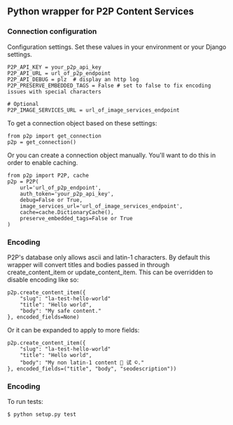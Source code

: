 Python wrapper for P2P Content Services
------------------

### Connection configuration

Configuration settings. Set these values in your environment or your Django settings.

    P2P_API_KEY = your_p2p_api_key
    P2P_API_URL = url_of_p2p_endpoint
    P2P_API_DEBUG = plz  # display an http log
    P2P_PRESERVE_EMBEDDED_TAGS = False # set to false to fix encoding issues with special characters

    # Optional
    P2P_IMAGE_SERVICES_URL = url_of_image_services_endpoint

To get a connection object based on these settings:

    from p2p import get_connection
    p2p = get_connection()

Or you can create a connection object manually. You'll want to do this in order to enable caching.

    from p2p import P2P, cache
    p2p = P2P(
        url='url_of_p2p_endpoint',
        auth_token='your_p2p_api_key',
        debug=False or True,
        image_services_url='url_of_image_services_endpoint',
        cache=cache.DictionaryCache(),
        preserve_embedded_tags=False or True
    )

### Encoding

P2P's database only allows ascii and latin-1 characters. By default this
wrapper will convert titles and bodies passed in through create_content_item or
update_content_item. This can be overridden to disable encoding like so:

    p2p.create_content_item({
        "slug": "la-test-hello-world"
        "title": "Hello world",
        "body": "My safe content."
    }, encoded_fields=None)

Or it can be expanded to apply to more fields:

    p2p.create_content_item({
        "slug": "la-test-hello-world"
        "title": "Hello world",
        "body": "My non latin-1 content 🍔 试 ©."
    }, encoded_fields=("title", "body", "seodescription"))

### Encoding

To run tests:

    $ python setup.py test
